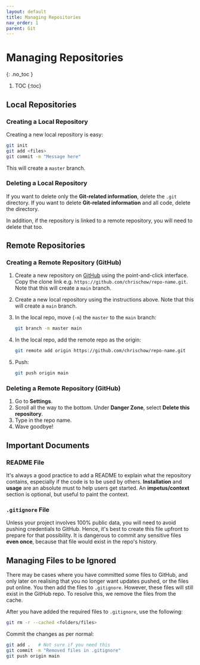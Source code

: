```yaml
---
layout: default
title: Managing Repositories
nav_order: 1
parent: Git
---
```


# Managing Repositories
{: .no_toc }

1. TOC
{:toc}

## Local Repositories

### Creating a Local Repository
Creating a new local repository is easy:

```bash
git init
git add <files>
git commit -m "Message here"
```

This will create a `master` branch.

### Deleting a Local Repository
If you want to delete only the **Git-related information**, delete the `.git` directory. If you want to delete **Git-related information** and all code, delete the directory.

In addition, if the repository is linked to a remote repository, you will need to delete that too.

## Remote Repositories

### Creating a Remote Repository (GitHub)

1. Create a new repository on [GitHub](https://github.com/) using the point-and-click interface. Copy the clone link e.g. `https://github.com/chrischow/repo-name.git`. Note that this will create a `main` branch.
2. Create a new local repository using the instructions above. Note that this will create a `main` branch.
3. In the local repo, move (`-m`) the `master` to the `main` branch:

    ```bash
    git branch -m master main
    ```

4. In the local repo, add the remote repo as the origin:

    ```bash
    git remote add origin https://github.com/chrischow/repo-name.git
    ```

5. Push:

    ```bash
    git push origin main
    ```

### Deleting a Remote Repository (GitHub)
1. Go to **Settings**.
2. Scroll all the way to the bottom. Under **Danger Zone**, select **Delete this repository**.
3. Type in the repo name.
4. Wave goodbye!

## Important Documents

### README File
It's always a good practice to add a README to explain what the repository contains, especially if the code is to be used by others. **Installation** and **usage** are an absolute must to help users get started. An **impetus/context** section is optional, but useful to paint the context.

### `.gitignore` File
Unless your project involves 100% public data, you will need to avoid pushing credentials to GitHub. Hence, it's best to create this file upfront to prepare for that possibility. It is dangerous to commit any sensitive files **even once**, because that file would exist in the repo's history.

## Managing Files to be Ignored
There may be cases where you have committed some files to GitHub, and only later on realising that you no longer want updates pushed, or the files put online. You then add the files to `.gitignore`. However, these files will still exist in the GitHub repo. To resolve this, we remove the files from the cache.

After you have added the required files to `.gitignore`, use the following:

```bash
git rm -r --cached <folders/files>
```

Commit the changes as per normal:

```bash
git add .   # Not sure if you need this
git commit -m "Removed files in .gitignore"
git push origin main
```